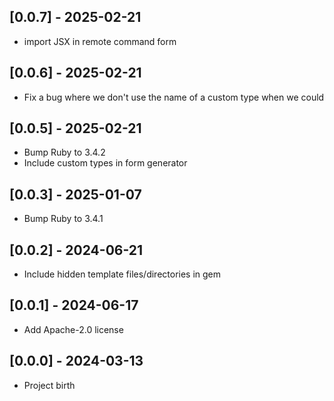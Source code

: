 ## [0.0.7] - 2025-02-21

- import JSX in remote command form

## [0.0.6] - 2025-02-21

- Fix a bug where we don't use the name of a custom type when we could

## [0.0.5] - 2025-02-21

- Bump Ruby to 3.4.2
- Include custom types in form generator

## [0.0.3] - 2025-01-07

- Bump Ruby to 3.4.1

## [0.0.2] - 2024-06-21

- Include hidden template files/directories in gem

## [0.0.1] - 2024-06-17

- Add Apache-2.0 license

## [0.0.0] - 2024-03-13

- Project birth
